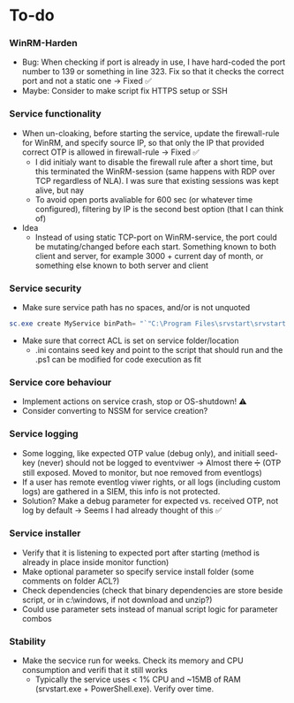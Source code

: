 # To-do

### WinRM-Harden
* Bug: When checking if port is already in use, I have hard-coded the port number to 139 or something in line 323. Fix so that it checks the correct port and not a static one -> Fixed ✅
* Maybe: Consider to make script fix HTTPS setup or SSH

### Service functionality
* When un-cloaking, before starting the service, update the firewall-rule for WinRM, and specify source IP, so that only the IP that provided correct OTP is allowed in firewall-rule -> Fixed ✅
  * I did initialy want to disable the firewall rule after a short time, but this terminated the WinRM-session (same happens with RDP over TCP regardless of NLA). I was sure that existing sessions was kept alive, but nay
  * To avoid open ports avaliable for 600 sec (or whatever time configured), filtering by IP is the second best option (that I can think of)
* Idea
  * Instead of using static TCP-port on WinRM-service, the port could be mutating/changed before each start. Something known to both client and server, for example 3000 + current day of month, or something else known to both server and client

### Service security
* Make sure service path has no spaces, and/or is not unquoted
```PowerShell
sc.exe create MyService binPath= "`"C:\Program Files\srvstart\srvstart.exe`" MyService"
```
* Make sure that correct ACL is set on service folder/location
  * .ini contains seed key and point to the script that should run and the .ps1 can be modified for code execution as fit

### Service core behaviour
* Implement actions on service crash, stop or OS-shutdown! ⚠️
* Consider converting to NSSM for service creation?

### Service logging
* Some logging, like expected OTP value (debug only), and initiall seed-key (never) should not be logged to eventviwer -> Almost there ➗ (OTP still exposed. Moved to monitor, but noe removed from eventlogs)
* If a user has remote eventlog viwer rights, or all logs (including custom logs) are gathered in a SIEM, this info is not protected.
* Solution? Make a debug parameter for expected vs. received OTP, not log by default -> Seems I had already thought of this ✅

### Service installer
* Verify that it is listening to expected port after starting (method is already in place inside monitor function)
* Make optional parameter so specify service install folder (some comments on folder ACL?)
* Check dependencies (check that binary dependencies are store beside script, or in c:\windows, if not download and unzip?)
* Could use parameter sets instead of manual script logic for parameter combos

### Stability
* Make the secvice run for weeks. Check its memory and CPU consumption and verifi that it still works
  * Typically the service uses < 1% CPU and ~15MB of RAM (srvstart.exe + PowerShell.exe). Verify over time.

